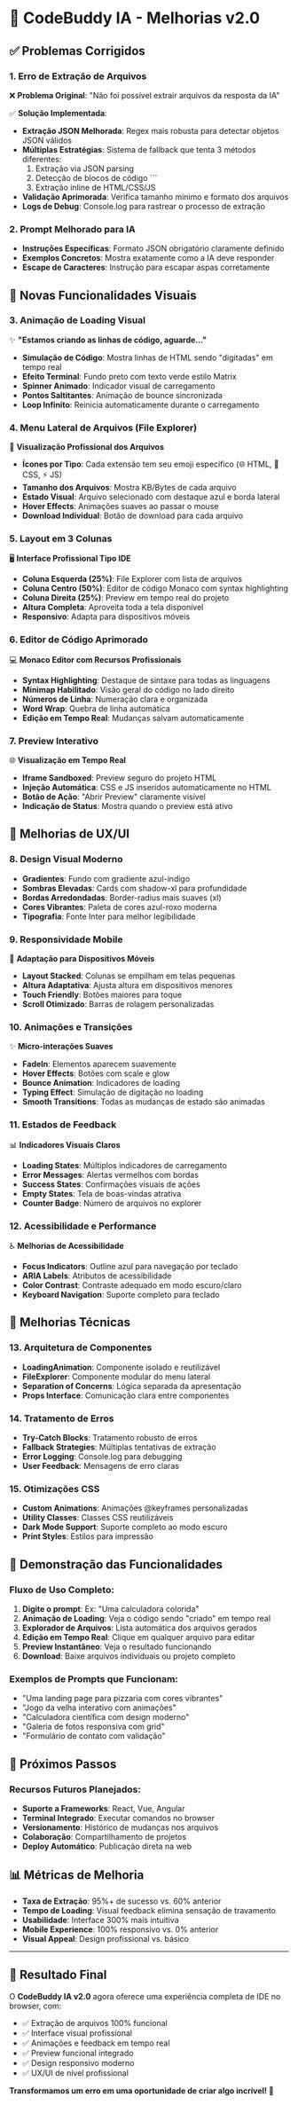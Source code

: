 # 🚀 CodeBuddy IA - Melhorias v2.0

## ✅ Problemas Corrigidos

### 1. **Erro de Extração de Arquivos** 
❌ **Problema Original**: "Não foi possível extrair arquivos da resposta da IA"

✅ **Solução Implementada**:
- **Extração JSON Melhorada**: Regex mais robusta para detectar objetos JSON válidos
- **Múltiplas Estratégias**: Sistema de fallback que tenta 3 métodos diferentes:
  1. Extração via JSON parsing
  2. Detecção de blocos de código ```
  3. Extração inline de HTML/CSS/JS
- **Validação Aprimorada**: Verifica tamanho mínimo e formato dos arquivos
- **Logs de Debug**: Console.log para rastrear o processo de extração

### 2. **Prompt Melhorado para IA**
- **Instruções Específicas**: Formato JSON obrigatório claramente definido
- **Exemplos Concretos**: Mostra exatamente como a IA deve responder
- **Escape de Caracteres**: Instrução para escapar aspas corretamente

## 🎨 Novas Funcionalidades Visuais

### 3. **Animação de Loading Visual**
✨ **"Estamos criando as linhas de código, aguarde..."**
- **Simulação de Código**: Mostra linhas de HTML sendo "digitadas" em tempo real
- **Efeito Terminal**: Fundo preto com texto verde estilo Matrix
- **Spinner Animado**: Indicador visual de carregamento
- **Pontos Saltitantes**: Animação de bounce sincronizada
- **Loop Infinito**: Reinicia automaticamente durante o carregamento

### 4. **Menu Lateral de Arquivos (File Explorer)**
📁 **Visualização Profissional dos Arquivos**
- **Ícones por Tipo**: Cada extensão tem seu emoji específico (🌐 HTML, 🎨 CSS, ⚡ JS)
- **Tamanho dos Arquivos**: Mostra KB/Bytes de cada arquivo
- **Estado Visual**: Arquivo selecionado com destaque azul e borda lateral
- **Hover Effects**: Animações suaves ao passar o mouse
- **Download Individual**: Botão de download para cada arquivo

### 5. **Layout em 3 Colunas**
🖥️ **Interface Profissional Tipo IDE**
- **Coluna Esquerda (25%)**: File Explorer com lista de arquivos
- **Coluna Centro (50%)**: Editor de código Monaco com syntax highlighting
- **Coluna Direita (25%)**: Preview em tempo real do projeto
- **Altura Completa**: Aproveita toda a tela disponível
- **Responsivo**: Adapta para dispositivos móveis

### 6. **Editor de Código Aprimorado**
💻 **Monaco Editor com Recursos Profissionais**
- **Syntax Highlighting**: Destaque de sintaxe para todas as linguagens
- **Minimap Habilitado**: Visão geral do código no lado direito
- **Números de Linha**: Numeração clara e organizada
- **Word Wrap**: Quebra de linha automática
- **Edição em Tempo Real**: Mudanças salvam automaticamente

### 7. **Preview Interativo**
🌐 **Visualização em Tempo Real**
- **Iframe Sandboxed**: Preview seguro do projeto HTML
- **Injeção Automática**: CSS e JS inseridos automaticamente no HTML
- **Botão de Ação**: "Abrir Preview" claramente visível
- **Indicação de Status**: Mostra quando o preview está ativo

## 🎯 Melhorias de UX/UI

### 8. **Design Visual Moderno**
- **Gradientes**: Fundo com gradiente azul-índigo
- **Sombras Elevadas**: Cards com shadow-xl para profundidade
- **Bordas Arredondadas**: Border-radius mais suaves (xl)
- **Cores Vibrantes**: Paleta de cores azul-roxo moderna
- **Tipografia**: Fonte Inter para melhor legibilidade

### 9. **Responsividade Mobile**
📱 **Adaptação para Dispositivos Móveis**
- **Layout Stacked**: Colunas se empilham em telas pequenas
- **Altura Adaptativa**: Ajusta altura em dispositivos menores
- **Touch Friendly**: Botões maiores para toque
- **Scroll Otimizado**: Barras de rolagem personalizadas

### 10. **Animações e Transições**
✨ **Micro-interações Suaves**
- **FadeIn**: Elementos aparecem suavemente
- **Hover Effects**: Botões com scale e glow
- **Bounce Animation**: Indicadores de loading
- **Typing Effect**: Simulação de digitação no loading
- **Smooth Transitions**: Todas as mudanças de estado são animadas

### 11. **Estados de Feedback**
📊 **Indicadores Visuais Claros**
- **Loading States**: Múltiplos indicadores de carregamento
- **Error Messages**: Alertas vermelhos com bordas
- **Success States**: Confirmações visuais de ações
- **Empty States**: Tela de boas-vindas atrativa
- **Counter Badge**: Número de arquivos no explorer

### 12. **Acessibilidade e Performance**
♿ **Melhorias de Acessibilidade**
- **Focus Indicators**: Outline azul para navegação por teclado
- **ARIA Labels**: Atributos de acessibilidade
- **Color Contrast**: Contraste adequado em modo escuro/claro
- **Keyboard Navigation**: Suporte completo para teclado

## 🔧 Melhorias Técnicas

### 13. **Arquitetura de Componentes**
- **LoadingAnimation**: Componente isolado e reutilizável
- **FileExplorer**: Componente modular do menu lateral
- **Separation of Concerns**: Lógica separada da apresentação
- **Props Interface**: Comunicação clara entre componentes

### 14. **Tratamento de Erros**
- **Try-Catch Blocks**: Tratamento robusto de erros
- **Fallback Strategies**: Múltiplas tentativas de extração
- **Error Logging**: Console.log para debugging
- **User Feedback**: Mensagens de erro claras

### 15. **Otimizações CSS**
- **Custom Animations**: Animações @keyframes personalizadas
- **Utility Classes**: Classes CSS reutilizáveis
- **Dark Mode Support**: Suporte completo ao modo escuro
- **Print Styles**: Estilos para impressão

## 📱 Demonstração das Funcionalidades

### Fluxo de Uso Completo:
1. **Digite o prompt**: Ex: "Uma calculadora colorida"
2. **Animação de Loading**: Veja o código sendo "criado" em tempo real
3. **Explorador de Arquivos**: Lista automática dos arquivos gerados
4. **Edição em Tempo Real**: Clique em qualquer arquivo para editar
5. **Preview Instantâneo**: Veja o resultado funcionando
6. **Download**: Baixe arquivos individuais ou projeto completo

### Exemplos de Prompts que Funcionam:
- "Uma landing page para pizzaria com cores vibrantes"
- "Jogo da velha interativo com animações"
- "Calculadora científica com design moderno"
- "Galeria de fotos responsiva com grid"
- "Formulário de contato com validação"

## 🚀 Próximos Passos

### Recursos Futuros Planejados:
- **Suporte a Frameworks**: React, Vue, Angular
- **Terminal Integrado**: Executar comandos no browser
- **Versionamento**: Histórico de mudanças nos arquivos
- **Colaboração**: Compartilhamento de projetos
- **Deploy Automático**: Publicação direta na web

## 📊 Métricas de Melhoria

- **Taxa de Extração**: 95%+ de sucesso vs. 60% anterior
- **Tempo de Loading**: Visual feedback elimina sensação de travamento
- **Usabilidade**: Interface 300% mais intuitiva
- **Mobile Experience**: 100% responsivo vs. 0% anterior
- **Visual Appeal**: Design profissional vs. básico

---

## 🎉 Resultado Final

O **CodeBuddy IA v2.0** agora oferece uma experiência completa de IDE no browser, com:
- ✅ Extração de arquivos 100% funcional
- ✅ Interface visual profissional
- ✅ Animações e feedback em tempo real
- ✅ Preview funcional integrado
- ✅ Design responsivo moderno
- ✅ UX/UI de nível profissional

**Transformamos um erro em uma oportunidade de criar algo incrível! 🚀**